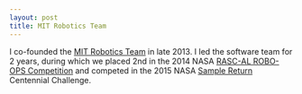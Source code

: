 ```yaml
---
layout: post
title: MIT Robotics Team
---
```


I co-founded the [MIT Robotics Team](http://roboteam.mit.edu/) in late 2013. I led the software team for 2 years, during which we placed 2nd in the 2014 NASA [RASC-AL ROBO-OPS Competition](http://robo-ops.nianet.org/) and competed in the 2015 NASA [Sample Return](https://www.nasa.gov/directorates/spacetech/centennial_challenges/sample_return_robot/index.html) Centennial Challenge.